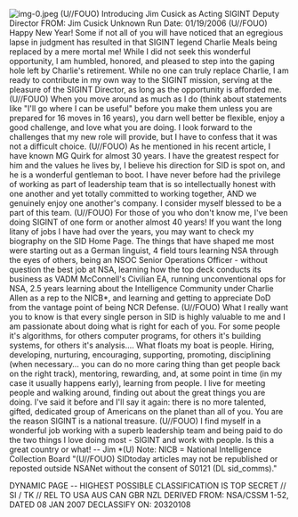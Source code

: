 ![img-0.jpeg](img-0.jpeg)
(U//FOUO) Introducing Jim Cusick as Acting SIGINT Deputy Director
FROM: Jim Cusick
Unknown
Run Date: 01/19/2006
(U//FOUO) Happy New Year! Some if not all of you will have noticed that an egregious lapse in judgment has resulted in that SIGINT legend Charlie Meals being replaced by a mere mortal me! While I did not seek this wonderful opportunity, I am humbled, honored, and pleased to step into the gaping hole left by Charlie's retirement. While no one can truly replace Charlie, I am ready to contribute in my own way to the SIGINT mission, serving at the pleasure of the SIGINT Director, as long as the opportunity is afforded me.
(U//FOUO) When you move around as much as I do (think about statements like "I'll go where I can be useful" before you make them unless you are prepared for 16 moves in 16 years), you darn well better be flexible, enjoy a good challenge, and love what you are doing. I look forward to the challenges that my new role will provide, but I have to confess that it was not a difficult choice.
(U//FOUO) As he mentioned in his recent article, I have known MG Quirk for almost 30 years. I have the greatest respect for him and the values he lives by, I believe his direction for SID is spot on, and he is a wonderful gentleman to boot. I have never before had the privilege of working as part of leadership team that is so intellectually honest with one another and yet totally committed to working together, AND we genuinely enjoy one another's company. I consider myself blessed to be a part of this team.
(U//FOUO) For those of you who don't know me, I've been doing SIGINT of one form or another almost 40 years! If you want the long litany of jobs I have had over the years, you may want to check my biography on the SID Home Page. The things that have shaped me most were starting out as a German linguist, 4 field tours learning NSA through the eyes of others, being an NSOC Senior Operations Officer - without question the best job at NSA, learning how the top deck conducts its business as VADM McConnell's Civilian EA, running unconventional ops for NSA, 2.5 years learning about the Intelligence Community under Charlie Allen as a rep to the NICB*, and learning and getting to appreciate DoD from the vantage point of being NCR Defense.
(U//FOUO) What I really want you to know is that every single person in SID is highly valuable to me and I am passionate about doing what is right for each of you. For some people it's algorithms, for others computer programs, for others it's building systems, for others it's analysis.... What floats my boat is people. Hiring, developing, nurturing, encouraging, supporting, promoting, disciplining (when necessary... you can do no more caring thing than get people back on the right track), mentoring, rewarding, and, at some point in time (in my case it usually happens early), learning from people. I live for meeting people and walking around, finding out about the great things you are doing. I've said it before and I'll say it again: there is no more talented, gifted, dedicated group of Americans on the planet than all of you. You are the reason SIGINT is a national treasure.
(U//FOUO) I find myself in a wonderful job working with a superb leadership team and being paid to do the two things I love doing most - SIGINT and work with people. Is this a great country or what!
-- Jim
*(U) Note:
NICB = National Intelligence Collection Board
"(U//FOUO) SIDtoday articles may not be republished or reposted outside NSANet without the consent of S0121 (DL sid_comms)."

DYNAMIC PAGE -- HIGHEST POSSIBLE CLASSIFICATION IS TOP SECRET // SI / TK // REL TO USA AUS CAN GBR NZL
DERIVED FROM: NSA/CSSM 1-52, DATED 08 JAN 2007 DECLASSIFY ON: 20320108
